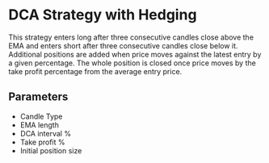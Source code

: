 # DCA Strategy with Hedging

This strategy enters long after three consecutive candles close above the EMA and enters short after three consecutive candles close below it. Additional positions are added when price moves against the latest entry by a given percentage. The whole position is closed once price moves by the take profit percentage from the average entry price.

## Parameters
- Candle Type
- EMA length
- DCA interval %
- Take profit %
- Initial position size

